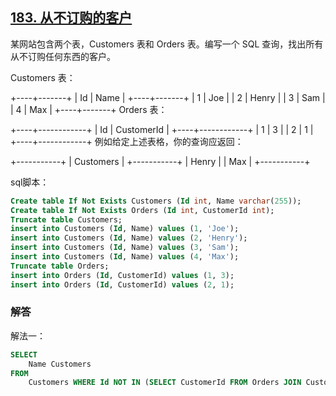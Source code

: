 ## [183. 从不订购的客户](https://leetcode-cn.com/problems/customers-who-never-order/)

某网站包含两个表，Customers 表和 Orders 表。编写一个 SQL 查询，找出所有从不订购任何东西的客户。

Customers 表：

+----+-------+
| Id | Name  |
+----+-------+
| 1  | Joe   |
| 2  | Henry |
| 3  | Sam   |
| 4  | Max   |
+----+-------+
Orders 表：

+----+------------+
| Id | CustomerId |
+----+------------+
| 1  | 3          |
| 2  | 1          |
+----+------------+
例如给定上述表格，你的查询应返回：

+-----------+
| Customers |
+-----------+
| Henry     |
| Max       |
+-----------+

sql脚本：

```sql
Create table If Not Exists Customers (Id int, Name varchar(255));
Create table If Not Exists Orders (Id int, CustomerId int);
Truncate table Customers;
insert into Customers (Id, Name) values (1, 'Joe');
insert into Customers (Id, Name) values (2, 'Henry');
insert into Customers (Id, Name) values (3, 'Sam');
insert into Customers (Id, Name) values (4, 'Max');
Truncate table Orders;
insert into Orders (Id, CustomerId) values (1, 3);
insert into Orders (Id, CustomerId) values (2, 1);
```

### 解答

解法一：

```sql
SELECT 
	Name Customers
FROM 
	Customers WHERE Id NOT IN (SELECT CustomerId FROM Orders JOIN Customers ON (CustomerId = Customers.Id));
```

